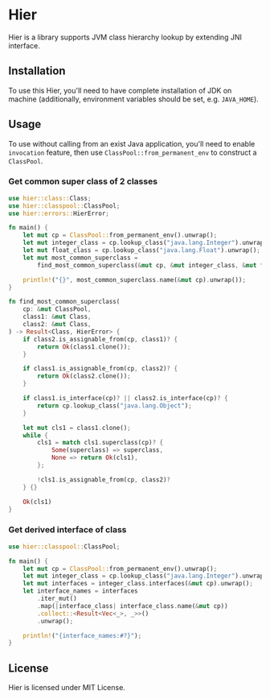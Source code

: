 # Hier

Hier is a library supports JVM class hierarchy lookup by extending
JNI interface.

## Installation

To use this Hier, you'll need to have complete installation of JDK 
on machine (additionally, environment variables should be set, 
e.g. `JAVA_HOME`).

## Usage

To use without calling from an exist Java application, you'll need 
to enable `invocation` feature, then use `ClassPool::from_permanent_env`
to construct a `ClassPool`.

### Get common super class of 2 classes

```rs
use hier::class::Class;
use hier::classpool::ClassPool;
use hier::errors::HierError;

fn main() {
    let mut cp = ClassPool::from_permanent_env().unwrap();
    let mut integer_class = cp.lookup_class("java.lang.Integer").unwrap();
    let mut float_class = cp.lookup_class("java.lang.Float").unwrap();
    let mut most_common_superclass =
        find_most_common_superclass(&mut cp, &mut integer_class, &mut float_class).unwrap();

    println!("{}", most_common_superclass.name(&mut cp).unwrap());
}

fn find_most_common_superclass(
    cp: &mut ClassPool,
    class1: &mut Class,
    class2: &mut Class,
) -> Result<Class, HierError> {
    if class2.is_assignable_from(cp, class1)? {
        return Ok(class1.clone());
    }

    if class1.is_assignable_from(cp, class2)? {
        return Ok(class2.clone());
    }

    if class1.is_interface(cp)? || class2.is_interface(cp)? {
        return cp.lookup_class("java.lang.Object");
    }

    let mut cls1 = class1.clone();
    while {
        cls1 = match cls1.superclass(cp)? {
            Some(superclass) => superclass,
            None => return Ok(cls1),
        };

        !cls1.is_assignable_from(cp, class2)?
    } {}

    Ok(cls1)
}
```

### Get derived interface of class

```rs
use hier::classpool::ClassPool;

fn main() {
    let mut cp = ClassPool::from_permanent_env().unwrap();
    let mut integer_class = cp.lookup_class("java.lang.Integer").unwrap();
    let mut interfaces = integer_class.interfaces(&mut cp).unwrap();
    let interface_names = interfaces
        .iter_mut()
        .map(|interface_class| interface_class.name(&mut cp))
        .collect::<Result<Vec<_>, _>>()
        .unwrap();

    println!("{interface_names:#?}");
}
```

## License
Hier is licensed under MIT License.
